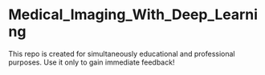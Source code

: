 # Medical_Imaging_With_Deep_Learning
This repo is created for simultaneously educational and professional purposes. Use it only to gain immediate feedback!
